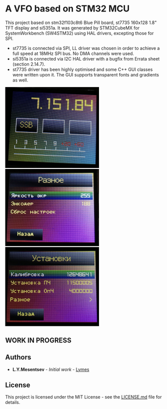 # A VFO based on STM32 MCU 

This project based on stm32f103c8t6 Blue Pill board, st7735 160x128 1.8" TFT display and si5351a.
It was generated by STM32CubeMX for SystemWorkbench (SW4STM32) using HAL drivers, excepting those for SPI.

* st7735 is connected via SPI, LL driver was chosen in order to achieve a full speed at 18MHz SPI bus. No DMA channels were used.
* si5351a is connected via I2C HAL driver with a bugfix from Errata sheet (section 2.14.7).
* st7735 driver has been highly optimised and some C++ GUI classes were written upon it. The GUI supports transparent fonts and gradients as well.  

<img src="/screenshots/screenshot1.JPG" width="300">
<img src="/screenshots/screenshot2.JPG" width="300">
<img src="/screenshots/screenshot3.JPG" width="300">

## WORK IN PROGRESS


## Authors

* **L.Y.Mesentsev** - *Initial work* - [Lymes](https://github.com/Lymes)

## License

This project is licensed under the MIT License - see the [LICENSE.md](LICENSE.md) file for details.
 